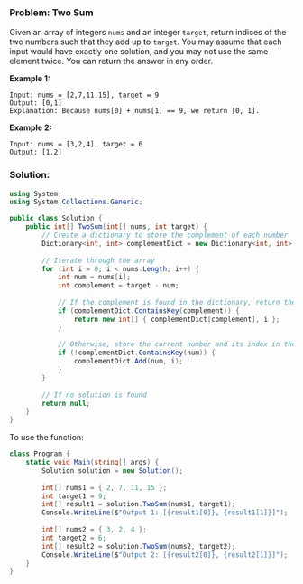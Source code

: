 ### Problem: Two Sum

Given an array of integers `nums` and an integer `target`, return indices of the two numbers such that they add up to `target`. You may assume that each input would have exactly one solution, and you may not use the same element twice. You can return the answer in any order.

**Example 1:**
```
Input: nums = [2,7,11,15], target = 9
Output: [0,1]
Explanation: Because nums[0] + nums[1] == 9, we return [0, 1].
```

**Example 2:**
```
Input: nums = [3,2,4], target = 6
Output: [1,2]
```

### Solution:

```csharp
using System;
using System.Collections.Generic;

public class Solution {
    public int[] TwoSum(int[] nums, int target) {
        // Create a dictionary to store the complement of each number
        Dictionary<int, int> complementDict = new Dictionary<int, int>();
        
        // Iterate through the array
        for (int i = 0; i < nums.Length; i++) {
            int num = nums[i];
            int complement = target - num;
            
            // If the complement is found in the dictionary, return the indices
            if (complementDict.ContainsKey(complement)) {
                return new int[] { complementDict[complement], i };
            }
            
            // Otherwise, store the current number and its index in the dictionary
            if (!complementDict.ContainsKey(num)) {
                complementDict.Add(num, i);
            }
        }
        
        // If no solution is found
        return null;
    }
}
```

To use the function:
```csharp
class Program {
    static void Main(string[] args) {
        Solution solution = new Solution();
        
        int[] nums1 = { 2, 7, 11, 15 };
        int target1 = 9;
        int[] result1 = solution.TwoSum(nums1, target1);
        Console.WriteLine($"Output 1: [{result1[0]}, {result1[1]}]");  // Output: [0, 1]
        
        int[] nums2 = { 3, 2, 4 };
        int target2 = 6;
        int[] result2 = solution.TwoSum(nums2, target2);
        Console.WriteLine($"Output 2: [{result2[0]}, {result2[1]}]");  // Output: [1, 2]
    }
}
